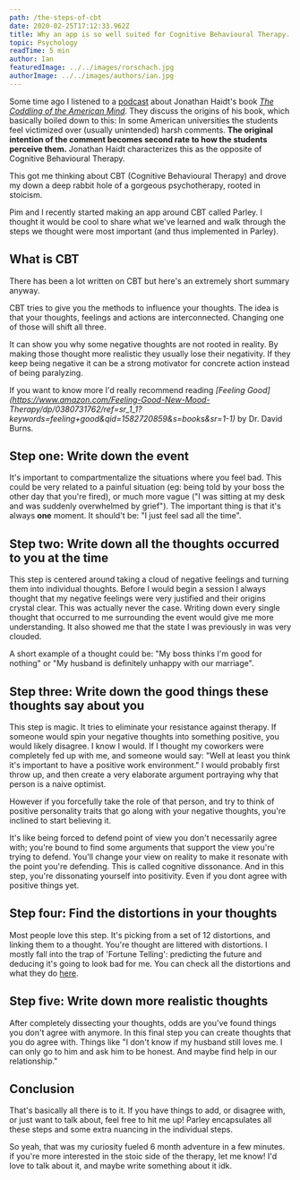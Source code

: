 ```yaml
---
path: /the-steps-of-cbt
date: 2020-02-25T17:12:33.962Z
title: Why an app is so well suited for Cognitive Behavioural Therapy.
topic: Psychology
readTime: 5 min
author: Ian
featuredImage: ../../images/rorschach.jpg
authorImage: ../../images/authors/ian.jpg
---
```

Some time ago I listened to a [podcast](https://samharris.org/podcasts/137-safe-space/) about Jonathan Haidt's 
book *[The Coddling of the American Mind](https://www.amazon.com/Coddling-American-Mind-Intentions-Generation/dp/0735224897)*.
They discuss the origins of his book, which basically boiled down to this: In some American universities the 
students feel victimized over (usually unintended) harsh comments. **The original intention of the comment becomes 
second rate to how the students perceive them.** Jonathan Haidt characterizes this as the opposite of Cognitive Behavioural Therapy.

This got me thinking about CBT (Cognitive Behavioural Therapy) and drove my down a deep rabbit hole of a 
gorgeous psychotherapy, rooted in stoicism.

Pim and I recently started making an app around CBT called Parley. I thought it would be cool to share what we've learned and
 walk through the steps we thought were most important (and thus implemented in Parley).

## What is CBT
There has been a lot written on CBT but here's an extremely short summary anyway.

CBT tries to give you the methods to influence your thoughts. The 
idea is that your thoughts, feelings and actions are interconnected. Changing one of those will shift all three. 

It can show you why some negative thoughts are not rooted in reality. By making those thought more 
realistic they usually lose their negativity. If they keep being negative it can be a strong motivator for
 concrete action instead of being paralyzing.  
 
If you want to know more I'd really recommend reading *[Feeling Good](https://www.amazon.com/Feeling-Good-New-Mood-
Therapy/dp/0380731762/ref=sr_1_1?keywords=feeling+good&qid=1582720859&s=books&sr=1-1)* by Dr. David Burns.


## Step one: Write down the event
It's important to compartmentalize the situations where you feel bad. This could be very related to a painful situation
 (eg: being told by your boss the other day that you're fired), or much more vague ("I was sitting at my 
 desk and was suddenly overwhelmed by grief"). The important thing is that it's always **one** moment. 
 It should't be: "I just feel sad all the time".
 
## Step two: Write down all the thoughts occurred to you at the time
This step is centered around taking a cloud of negative feelings and turning them into individual thoughts. 
Before I would begin a session I always thought that my negative feelings were very justified and their origins crystal clear.
This was actually never the case. Writing down every single thought that occurred to me surrounding the event 
would give me more understanding. It also showed me that the state I was previously in was very clouded.

A short example of a thought could be: "My boss thinks I'm good for nothing" or "My husband is definitely
 unhappy with our marriage".
 
## Step three: Write down the good things these thoughts say about you
This step is magic. It tries to eliminate your resistance against therapy. If someone would spin your negative 
thoughts into something positive, you would likely disagree. I know I would. If I thought my coworkers were completely
 fed up with me, and someone would say: "Well at least you think it's important to have a positive work environment."
I would probably first throw up, and then create a very elaborate argument portraying why that person is a naive optimist.

However if you forcefully take the role of that person, and try to think of positive personality traits that 
go along with your negative thoughts, you're inclined to start believing it. 

It's like being forced to defend point of view you don't necessarily agree with; you're bound to find some arguments 
that support the view you're trying to defend. You'll change your view on reality to make it resonate with the point 
you're defending. This is called cognitive dissonance. And in this step, you're dissonating yourself into positivity. 
Even if you dont agree with positive things yet. 

## Step four: Find the distortions in your thoughts
Most people love this step. It's picking from a set of 12 distortions, and linking them to a thought. 
You're thought are littered with distortions. I mostly fall into the trap of 'Fortune Telling': predicting the 
future and deducing it's going to look bad for  me. You can check all the distortions and what they do
 [here](https://psychcentral.com/lib/15-common-cognitive-distortions/).
 
## Step five: Write down more realistic thoughts
After completely dissecting your thoughts, odds are you've found things you don't agree with anymore. In this final step
you can create thoughts that you do agree with. Things like "I don't know if my husband still loves me.
 I can only go to him and ask him to be honest. And maybe find help in our relationship."
 
## Conclusion
That's basically all there is to it. If you have things to add, or disagree with, or just want to talk about, feel 
free to hit me up! Parley encapsulates all these steps and some extra nuancing in the individual steps. 

So yeah, that was my curiosity fueled 6 month adventure in a few minutes. if you're more interested in the stoic side 
of the therapy, let me know! I'd love to talk about it, and maybe write something about it idk. 